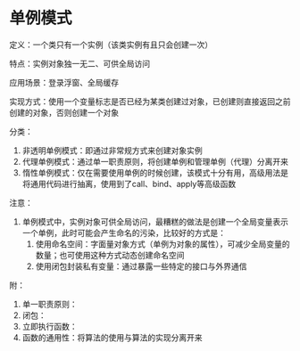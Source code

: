 # 单例模式

定义：一个类只有一个实例（该类实例有且只会创建一次）

特点：实例对象独一无二、可供全局访问

应用场景：登录浮窗、全局缓存

实现方式：使用一个变量标志是否已经为某类创建过对象，已创建则直接返回之前创建的对象，否则创建一个对象

分类：
1. 非透明单例模式：即通过非常规方式来创建对象实例
2. 代理单例模式：通过单一职责原则，将创建单例和管理单例（代理）分离开来
3. 惰性单例模式：仅在需要使用单例的时候创建，该模式十分有用，高级用法是将通用代码进行抽离，使用到了call、bind、apply等高级函数

注意：
1. 单例模式中，实例对象可供全局访问，最糟糕的做法是创建一个全局变量表示一个单例，此时可能会产生命名的污染，比较好的方式是：
   1. 使用命名空间：字面量对象方式（单例为对象的属性），可减少全局变量的数量；也可使用这种方式动态创建命名空间
   2. 使用闭包封装私有变量：通过暴露一些特定的接口与外界通信

附：
1. 单一职责原则：
2. 闭包：
3. 立即执行函数：
4. 函数的通用性：将算法的使用与算法的实现分离开来